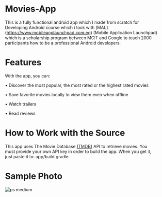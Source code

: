 # Movies-App

This is a fully functional android app which I made from scratch for Developing Android course which i took with  [MAL] (https://www.mobileapplaunchpad.com.eg) (Mobile Application Launchpad) which is a scholarship program between MCIT and Google to teach 2000 participants how to be a professional Android developers. 
 
# Features
With the app, you can:

•	Discover the most popular, the most rated or the highest rated movies

•	Save favorite movies locally to view them even when offline

•	Watch trailers

•	Read reviews

# How to Work with the Source
This app uses The Movie Database [(TMDB)](https://www.themoviedb.org) API  to retrieve movies. You must provide your own API key in order to build the app. When you get it, just paste it to: app/build.gradle 


 
# Sample Photo

![ps medium](https://cloud.githubusercontent.com/assets/22025520/20732537/e2196720-b697-11e6-8a72-0630ac95f867.png)
